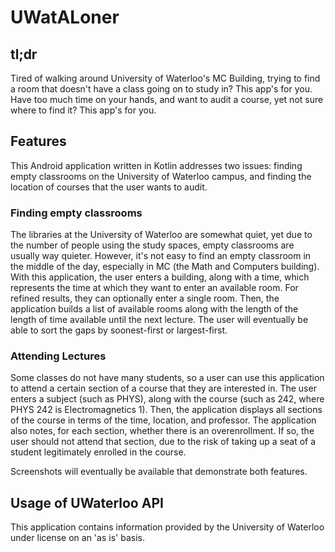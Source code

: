 # UWatALoner #

## tl;dr ##

Tired of walking around University of Waterloo's MC Building, trying to find a room that doesn't have a class going on to study in? This app's for you.
Have too much time on your hands, and want to audit a course, yet not sure where to find it? This app's for you.

## Features ##

This Android application written in Kotlin addresses two issues: finding empty classrooms on the University of Waterloo campus, and finding the location of courses that the user wants to audit.

### Finding empty classrooms ###

The libraries at the University of Waterloo are somewhat quiet, yet due to the number of people using the study spaces, empty classrooms are usually way quieter.
However, it's not easy to find an empty classroom in the middle of the day, especially in MC (the Math and Computers building).
With this application, the user enters a building, along with a time, which represents the time at which they want to enter an available room. 
For refined results, they can optionally enter a single room.
Then, the application builds a list of available rooms along with the length of the length of time available until the next lecture.
The user will eventually be able to sort the gaps by soonest-first or largest-first.

### Attending Lectures ###

Some classes do not have many students, so a user can use this application to attend a certain section of a course that they are interested in.
The user enters a subject (such as PHYS), along with the course (such as 242, where PHYS 242 is Electromagnetics 1). 
Then, the application displays all sections of the course in terms of the time, location, and professor.
The application also notes, for each section, whether there is an overenrollment. 
If so, the user should not attend that section, due to the risk of taking up a seat of a student legitimately enrolled in the course.

Screenshots will eventually be available that demonstrate both features.

## Usage of UWaterloo API ##

This application contains information provided by the University of Waterloo under license on an 'as is' basis.
